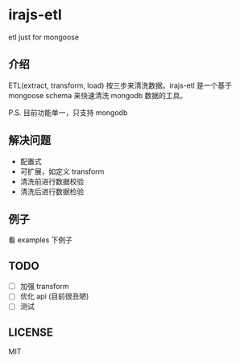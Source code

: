 # irajs-etl
etl just for mongoose

## 介绍
ETL(extract, transform, load) 按三步来清洗数据。irajs-etl 是一个基于 mongoose schema 来快速清洗 mongodb 数据的工具。

P.S. 目前功能单一，只支持 mongodb

## 解决问题
- 配置式
- 可扩展，如定义 transform
- 清洗前进行数据校验
- 清洗后进行数据检验

## 例子
看 examples 下例子

## TODO
- [ ] 加强 transform
- [ ] 优化 api (目前很丑陋)
- [ ] 测试

## LICENSE
MIT